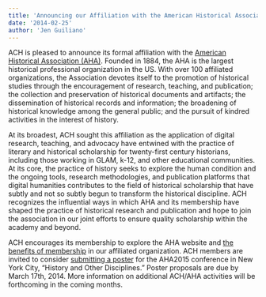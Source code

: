```yaml
---
title: 'Announcing our Affiliation with the American Historical Association'
date: '2014-02-25'
author: 'Jen Guiliano'
---
```

ACH is pleased to announce its formal affiliation with the [American Historical Association (AHA)](http://historians.org "link to the American Historical Association website"). Founded in 1884, the AHA is the largest historical professional organization in the US. With over 100 affiliated organizations, the Association devotes itself to the promotion of historical studies through the encouragement of research, teaching, and publication; the collection and preservation of historical documents and artifacts; the dissemination of historical records and information; the broadening of historical knowledge among the general public; and the pursuit of kindred activities in the interest of history.

At its broadest, ACH sought this affiliation as the application of digital research, teaching, and advocacy have entwined with the practice of literary and historical scholarship for twenty-first century historians, including those working in GLAM, k-12, and other educational communities. At its core, the practice of history seeks to explore the human condition and the ongoing tools, research methodologies, and publication platforms that digital humanities contributes to the field of historical scholarship that have subtly and not so subtly begun to transform the historical discipline. ACH recognizes the influential ways in which AHA and its membership have shaped the practice of historical research and publication and hope to join the association in our joint efforts to ensure quality scholarship within the academy and beyond.

ACH encourages its membership to explore the AHA website and [the benefits of membership](http://historians.org/about-aha-and-membership/join-the-aha "link to benefits of membership") in our affiliated organization. ACH members are invited to consider [submitting a poster](http://historians.org/annual-meeting/submit-a-proposal "link to submit a proposal for AHA2015") for the AHA2015 conference in New York City, “History and Other Disciplines.” Poster proposals are due by March 17th, 2014. More information on additional ACH/AHA activities will be forthcoming in the coming months.